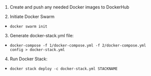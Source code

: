 1. Create and push any needed Docker images to DockerHub

2. Initiate Docker Swarm
- `docker swarm init`

3. Generate docker-stack.yml file:
- `docker-compose -f 1/docker-compose.yml -f 2/docker-compose.yml config > docker-stack.yml`

4. Run Docker Stack:
- `docker stack deploy -c docker-stack.yml STACKNAME`